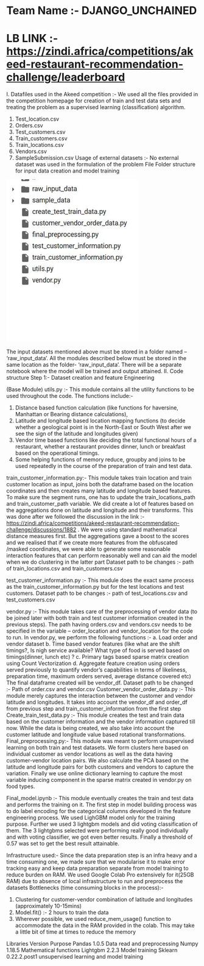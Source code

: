 # Team Name :- DJANGO_UNCHAINED 
# LB LINK :- https://zindi.africa/competitions/akeed-restaurant-recommendation-challenge/leaderboard

I.	Datafiles used in the Akeed competition :- 
We used all the files provided in the competition homepage for creation of train and test data sets and treating the problem as a supervised learning (classification) algorithm.
1.	Test_location.csv 
2.	Orders.csv
3.	Test_customers.csv
4.	Train_customers.csv
5.	Train_locations.csv
6.	Vendors.csv
7.	SampleSubmission.csv 
Usage of external datasets :- No external dataset was used in the formulation of the problem
File Folder structure for input data creation and model training

![alt text](https://github.com/Darkprogrammerpb/Competitive_Hackathons_ML/blob/master/Akeed_competition/file_folder_structure.JPG)
                                                
The input datasets mentioned above must be stored in a folder named – ‘raw_input_data’. All the modules described below must be stored in the same location as the folder- ‘raw_input_data’.
There will be a separate notebook where the model will be trained and output attained.
II.	Code structure
Step 1:- Dataset creation and feature Engineering 

(Base Module) utils.py :- This module contains all the utility functions to be used throughout the code. The functions include:- 
1.	Distance based function calculation (like functions for haversine, Manhattan or Bearing distance calculations),
2.	Latitude and longitude based location mapping functions (to decide whether a geological point is in the North-East or South West after we see the sign of the latitude and longitudes given)
3.	Vendor time based functions like deciding the total functional hours of a restaurant, whether a restaurant provides dinner, lunch or breakfast based on the operational timings.
4.	Some helping functions of memory reduce, groupby and joins to be used repeatedly in the course of the preparation of train and test data.

train_customer_information.py:- This module takes train location and train customer location as input, joins both the dataframe based on the location coordinates and then creates many latitude and longitude based features. To make sure the segment runs, one has to update the train_locations_path and train_customer_path variable.
We did create a lot of features based on the aggregations done on latitude and longitude and their transforms. This was done after we followed the discussion in the link :- https://zindi.africa/competitions/akeed-restaurant-recommendation-challenge/discussions/1882 . We were using standard mathematical distance measures first. But the aggregations gave a boost to the scores and we realised that if we create more features from the obfuscated /masked coordinates, we were able to generate some reasonable interaction features that can perform reasonably well and can aid the model when we do clustering in the latter part 
Dataset path to be changes :- path of train_locations.csv and train_customers.csv

test_customer_information.py :- This module does the exact same process as the train_customer_information.py but for the test locations and test customers.
Dataset path to be changes :- path of test_locations.csv and test_customers.csv

vendor.py :- This module takes care of the preprocessing of vendor data (to be joined later with both train and test customer information created in the previous steps). The path having orders.csv and vendors.csv needs to be specified in the variable – order_location and vendor_location for the code to run.
In vendor.py, we perform the following functions :- 
a. Load order and vendor dataset
b. Time based vendor features (like what are the shift timings?, Is nigh service available? What type of food is served based on timings(dinner, lunch etc) ? 
c. Primary tags based sparse matrix creation using Count Vectorization
d. Aggregate feature creation using orders served previously to quantify vendor’s capabilities in terms of likeliness, preparation time, maximum orders served, average distance covered etc) 
The final dataframe created will be vendor_df.
Dataset path to be changed :- Path of order.csv and vendor.csv
Customer_vendor_order_data.py :- This module merely captures the interaction between the customer and vendor latitude and longitudes. It takes into account the vendor_df and order_df from previous step and train_customer_information from the first step
Create_train_test_data.py :- This module creates the test and train data based on the customer information and the vendor information captured till now. While the data is being created, we also take into account the customer latitude and longitude value based rotational transformations.
Final_preprocessing.py:- 
This module was meant to perform unsupervised learning on both train and test datasets. We form clusters here based on individual customer as vendor locations as well as the data having customer-vendor location pairs.
We also calculate the PCA based on the latitude and longitude pairs for both customers and vendors to capture the variation. Finally we use online dictionary learning to capture the most variable inducing component in the sparse matrix created in vendor.py on food types.

Final_model.ipynb :-  This module eventually creates the train and test data and performs the training on it. The first step in model building process was to do label encoding for the categorical columns developed in the feature engineering process. 
We used LighGBM model only for the training purpose. Further we used 3 lightgbm models and did voting classification of them. The 3 lightgbms selected were performing really good individually and with voting classifier, we got even better results. Finally a threshold of 0.57 was set to get the best result attainable.

Infrastructure used:-
Since the data preparation step is an infra heavy and a time consuming one, we made sure that we modularise it to make error tracking easy and keep data preparation separate from model training to reduce burden on RAM. We used Google Colab Pro extensively for it(25GB RAM) due to absence of local infrastructure to run and preprocess the datasets
Bottlenecks (time consuming blocks in the process):- 
1.	Clustering for customer-vendor combination of latitude and longitudes (approximately 10-15mins)
2.	Model.fit() :- 2 hours to train the data
3.	Wherever possible, we used reduce_mem_usage() function to accommodate the data in the RAM provided in the colab. This may take a little bit of time at times to reduce the memory

Libraries	Version	Purpose
Pandas	1.0.5	Data read and preprocessing
Numpy	1.18.5	Mathematical functions 
Lightgbm	2.2.3	Model training 
Sklearn	0.22.2.post1	unsupervised learning and model training 









